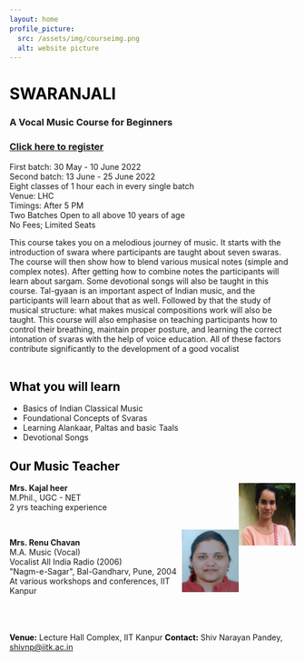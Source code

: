 ```yaml
---
layout: home
profile_picture:
  src: /assets/img/courseimg.png
  alt: website picture
---
```


# <span style="color: Black">**SWARANJALI**</span>
### A Vocal Music Course for Beginners

### [Click here to register](https://forms.office.com/r/KbWcdKXtgf)

First batch: 30 May - 10 June 2022 <br>
Second batch: 13 June - 25 June 2022 <br>
Eight classes of 1 hour each in every single batch <br>
Venue: LHC <br>
Timings: After 5 PM <br>
Two Batches
Open to all above 10 years of age <br>
No Fees; Limited Seats <br>

This course takes you on a melodious 
journey of music. It starts with the introduction of 
swara where participants are taught about seven 
swaras. The course will then show how to blend 
various musical notes (simple and complex notes). 
After getting how to combine notes the 
participants will learn about sargam. Some 
devotional songs will also be taught in this course. 
Tal-gyaan is an important aspect of Indian music, 
and the participants will learn about that as well. 
Followed by that the study of musical structure: 
what makes musical compositions work will also 
be taught.
This course will also emphasise on teaching 
participants how to control their breathing, 
maintain proper posture, and learning the correct intonation of svaras with the help of voice education. All of these factors contribute 
significantly to the development of a good 
vocalist
<br>
<br>

## <span style="color: Black">**What you will learn**</span>
- Basics of Indian Classical Music
- Foundational Concepts of Svaras
- Learning Alankaar, Paltas and basic Taals
- Devotional Songs

## <span style="color: Black">**Our Music Teacher**</span>

<img align="right" width="100" height="110" src="../assets/img/kajal.png">

**Mrs. Kajal heer**
<br>M.Phil., UGC - NET
<br>2 yrs teaching experience

<br/>

<img align="right" width="100" height="110" src="../assets/img/renu.png">

**Mrs. Renu Chavan**
<br>M.A. Music (Vocal)
<br>Vocalist All India Radio (2006)
<br>"Nagm-e-Sagar", Bal-Gandharv, Pune, 2004
<br>At various workshops and conferences, IIT Kanpur
<br/>
<br/>
<br/>
<br/>


<span style="color: Black">**Venue:**</span>  Lecture Hall Complex, IIT Kanpur
<span style="color: Black">**Contact:**</span>  Shiv Narayan Pandey, shivnp@iitk.ac.in 


